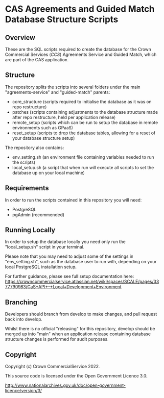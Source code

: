 CAS Agreements and Guided Match Database Structure Scripts
===========

Overview
--------
These are the SQL scripts required to create the database for the Crown Commercial Services (_CCS_) 
Agreements Service and Guided Match, which are part of the CAS application.

Structure
---------
The repository splits the scripts into several folders under the main "agreements-service" and "guided-match" parents:

* core_structure (scripts required to initialise the database as it was on repo restructure)
* patches (scripts containing adjustments to the database structure made after repo restructure, held per application release)
* remote_setup (scripts which can be run to setup the database in remote environments such as GPaaS)
* reset_setup (scripts to drop the database tables, allowing for a reset of your database structure setup)

The repository also contains:
* env_setting.sh (an environment file containing variables needed to run the scripts)
* local_setup.sh (a script that when run will execute all scripts to set the database up on your local machine)

Requirements
-------------------
In order to run the scripts contained in this repository you will need:

* PostgreSQL
* pgAdmin (recommended)

Running Locally
----------------------------
In order to setup the database locally you need only run the "local_setup.sh" script in your terminal.

Please note that you may need to adjust some of the settings in "env_setting.sh", such as the database user to run with, depending on your local PostgreSQL installation setup.

For further guidance, please see full setup documentation here: https://crowncommercialservice.atlassian.net/wiki/spaces/SCALE/pages/3377790983/CaS+API+-+Local+Development+Environment

Branching
----------------------------
Developers should branch from develop to make changes, and pull request back into develop.

Whilst there is no official "releasing" for this repository, develop should be merged up into "main" when an application release containing database structure changes is performed for audit purposes.

Copyright
---------
Copyright (c) Crown CommercialService 2022.

This source code is licensed under the Open Government Licence 3.0.

http://www.nationalarchives.gov.uk/doc/open-government-licence/version/3/
